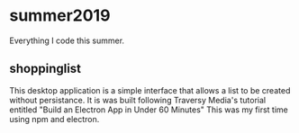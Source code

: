 # summer2019
Everything I code this summer.

## shoppinglist
This desktop application is a simple interface that allows a list to be created without persistance. 
It is was built following Traversy Media's tutorial entitled "Build an Electron App in Under 60 Minutes"
This was my first time using npm and electron. 
